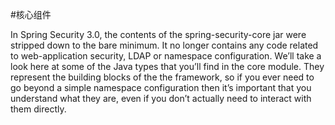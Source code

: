 #核心组件

In Spring Security 3.0, the contents of the spring-security-core jar were stripped down to the bare minimum. It no longer contains any code related to web-application security, LDAP or namespace configuration. We’ll take a look here at some of the Java types that you’ll find in the core module. They represent the building blocks of the the framework, so if you ever need to go beyond a simple namespace configuration then it’s important that you understand what they are, even if you don’t actually need to interact with them directly.